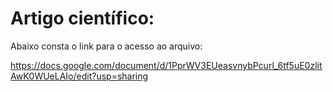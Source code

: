 
# Artigo científico:

Abaixo consta o link para o acesso ao arquivo:

https://docs.google.com/document/d/1PprWV3EUeasvnybPcurl_6tf5uE0zlitAwK0WUeLAIo/edit?usp=sharing
